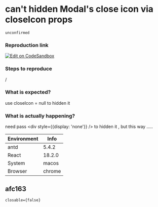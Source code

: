 # can't hidden Modal's close icon via closeIcon props

`unconfirmed`

### Reproduction link

[![Edit on CodeSandbox](https://codesandbox.io/static/img/play-codesandbox.svg)](https://codesandbox.io/s/ji-ben-antd-5-4-2-forked-qvjmvs?file=/demo.tsx)

### Steps to reproduce

/

### What is expected?

use closeIcon = null to hidden it

### What is actually happening?

need pass <div style={{display: 'none'}} /> to hidden it , but this way .....

| Environment | Info   |
| ----------- | ------ |
| antd        | 5.4.2  |
| React       | 18.2.0 |
| System      | macos  |
| Browser     | chrome |

<!-- generated by ant-design-issue-helper. DO NOT REMOVE -->

## afc163

`closable={false}`
